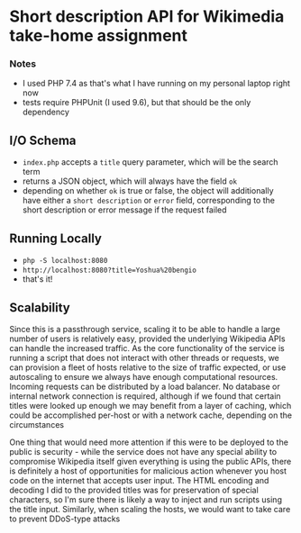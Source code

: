 # Short description API for Wikimedia take-home assignment

### Notes
- I used PHP 7.4 as that's what I have running on my personal laptop right now
- tests require PHPUnit (I used 9.6), but that should be the only dependency

## I/O Schema
- `index.php` accepts a `title` query parameter, which will be the search term
- returns a JSON object, which will always have the field `ok`
- depending on whether `ok` is true or false, the object will additionally have either a `short description` or `error` field, corresponding to the short description or error message if the request failed

## Running Locally
- `php -S localhost:8080`
- `http://localhost:8080?title=Yoshua%20bengio`
- that's it!

## Scalability
Since this is a passthrough service, scaling it to be able to handle a large number of users is relatively easy, provided the underlying Wikipedia APIs can handle the increased traffic.  As the core functionality of the service is running a script that does not interact with other threads or requests, we can provision a fleet of hosts relative to the size of traffic expected, or use autoscaling to ensure we always have enough computational resources.  Incoming requests can be distributed by a load balancer.  No database or internal network connection is required, although if we found that certain titles were looked up enough we may benefit from a layer of caching, which could be accomplished per-host or with a network cache, depending on the circumstances

One thing that would need more attention if this were to be deployed to the public is security - while the service does not have any special ability to compromise Wikipedia itself given everything is using the public APIs, there is definitely a host of opportunities for malicious action whenever you host code on the internet that accepts user input.  The HTML encoding and decoding I did to the provided titles was for preservation of special characters, so I'm sure there is likely a way to inject and run scripts using the title input.  Similarly, when scaling the hosts, we would want to take care to prevent DDoS-type attacks
